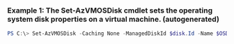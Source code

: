 ### Example 1: The Set-AzVMOSDisk cmdlet sets the operating system disk properties on a virtual machine. (autogenerated)
```powershell
PS C:\> Set-AzVMOSDisk -Caching None -ManagedDiskId $disk.Id -Name $OSDiskName -VM $VirtualMachine
```

